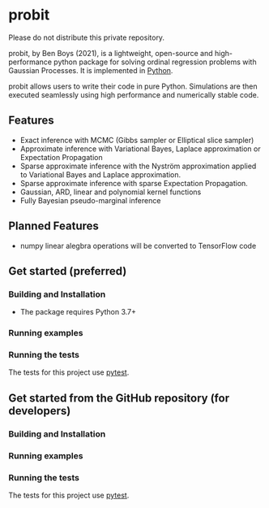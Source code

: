 probit
======

Please do not distribute this private repository.

probit, by Ben Boys (2021), is a lightweight, open-source and high-performance python package for solving ordinal regression problems with Gaussian Processes. It is implemented in [Python](https://www.python.org/).

probit allows users to write their code in pure Python. Simulations are then executed seamlessly using high performance and numerically stable code.

Features
--------
- Exact inference with MCMC (Gibbs sampler or Elliptical slice sampler)
- Approximate inference with Variational Bayes, Laplace approximation or Expectation Propagation
- Sparse approximate inference with the Nyström approximation applied to Variational Bayes and Laplace approximation.
- Sparse approximate inference with sparse Expectation Propagation.
- Gaussian, ARD, linear and polynomial kernel functions
- Fully Bayesian pseudo-marginal inference

Planned Features
--------
- numpy linear alegbra operations will be converted to TensorFlow code


Get started (preferred)
-----------------------

### Building and Installation ###

- The package requires Python 3.7+

### Running examples ###

### Running the tests ###

The tests for this project use [pytest](https://pytest.org/en/latest/).

Get started from the GitHub repository (for developers)
-------------------------------------------------------

### Building and Installation ###

### Running examples ###

### Running the tests ###

The tests for this project use [pytest](https://pytest.org/en/latest/).
